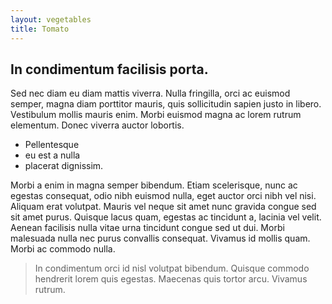 ```yaml
---
layout: vegetables
title: Tomato
---
```


## In condimentum facilisis porta. 

Sed nec diam eu diam mattis viverra. Nulla fringilla, orci ac euismod semper, magna diam porttitor mauris, quis sollicitudin sapien justo in libero. Vestibulum mollis mauris enim. Morbi euismod magna ac lorem rutrum elementum. Donec viverra auctor lobortis. 

* Pellentesque 
* eu est a nulla
* placerat dignissim. 

Morbi a enim in magna semper bibendum. Etiam scelerisque, nunc ac egestas consequat, odio nibh euismod nulla, eget auctor orci nibh vel nisi. Aliquam erat volutpat. Mauris vel neque sit amet nunc gravida congue sed sit amet purus. Quisque lacus quam, egestas ac tincidunt a, lacinia vel velit. Aenean facilisis nulla vitae urna tincidunt congue sed ut dui. Morbi malesuada nulla nec purus convallis consequat. Vivamus id mollis quam. Morbi ac commodo nulla. 

> In condimentum orci id nisl volutpat bibendum. Quisque commodo hendrerit lorem quis egestas. Maecenas quis tortor arcu. Vivamus rutrum.
